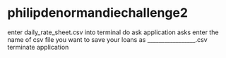 # philipdenormandiechallenge2



enter daily_rate_sheet.csv into terminal
do ask application asks
enter the name of csv file you want to save your loans as _________________.csv
terminate application
